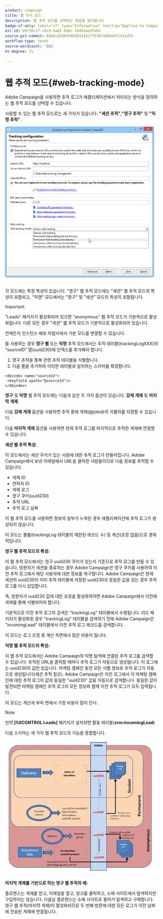 ```yaml
---
product: campaign
title: 웹 추적 모드
description: 웹 추적 모드를 선택하는 방법을 알아봅니다
badge-v7-only: label="v7" type="Informative" tooltip="Applies to Campaign Classic v7 only"
exl-id: b0f30c1f-cdc9-4ad2-8a6c-19d5aae4feb3
source-git-commit: 8debcd3d8fb883b3316cf75187a86bebf15a1d31
workflow-type: tm+mt
source-wordcount: '681'
ht-degree: 1%

---
```


# 웹 추적 모드{#web-tracking-mode}



Adobe Campaign을 사용하면 추적 로그가 애플리케이션에서 처리되는 방식을 정의하는 웹 추적 모드를 선택할 수 있습니다.

사용할 수 있는 웹 추적 모드로는 세 가지가 있습니다. **&quot;세션 추적&quot;**,**&quot;영구 추적&quot;** 및 **&quot;익명 추적&quot;**.

![](assets/s_ncs_install_deployment_wiz_tracking_mode.png)

각 모드에는 특정 특성이 있습니다. &quot;영구&quot; 웹 추적 모드에는 &quot;세션&quot; 웹 추적 모드의 특성이 포함되고, &quot;익명&quot; 모드에서는 &quot;영구&quot; 및 &quot;세션&quot; 모드의 특성이 포함됩니다.

>[!IMPORTANT]
>
>&quot;Leads&quot; 패키지가 활성화되어 있으면 &quot;anonymous&quot; 웹 추적 모드가 기본적으로 활성화됩니다. 다른 모든 경우 &quot;세션&quot; 웹 추적 모드가 기본적으로 활성화되어 있습니다.
>
>언제든지 인스턴스 배포 마법사에서 기본 모드를 변경할 수 있습니다.

를 사용하는 경우 **영구 웹** 또는 **익명** 추적 모드에서는 추적 테이블(trackingLogXXX)의 &quot;sourceID&quot; 열(uuid230)에 인덱스를 추가해야 합니다.

1. 영구 추적을 통해 관련 추적 테이블을 식별합니다.
1. 다음 줄을 추가하여 이러한 테이블과 일치하는 스키마를 확장합니다.

```
<dbindex name="sourceId">
 <keyfield xpath="@sourceId"/>
</dbindex>
```

**영구** 및 **익명** 웹 추적 모드에는 다음과 같은 두 가지 옵션이 있습니다. **강제 게재** 및 **마지막 게재**.

다음 **강제 게재** 옵션을 사용하면 추적 중에 게재(@jobid)의 식별자를 지정할 수 있습니다.

다음 **마지막 게재** 옵션을 사용하면 현재 추적 로그를 마지막으로 추적한 게재에 연결할 수 있습니다.

**세션 웹 추적 특성:**

이 모드에서는 세션 쿠키가 있는 사람에 대한 추적 로그가 만들어집니다. Adobe Campaign에서 보낸 이메일에서 URL을 클릭한 사람들이므로 다음 정보를 추적할 수 있습니다.

* 게재 ID
* 연락처 ID
* 게재 로그
* 영구 쿠키(uuid230)
* 추적 URL
* 추적 로그 날짜

이 웹 추적 모드를 사용하면 정보의 일부가 누락된 경우 애플리케이션에 추적 로그가 생성되지 않습니다.

이 모드는 볼륨(trackingLog 테이블의 제한된 레코드 수) 및 계산(조정 없음)으로 경제적입니다.

**영구 웹 추적 모드의 특성:**

이 웹 추적 모드에서는 영구 uuid230 쿠키가 있는지 기준으로 추적 로그를 만들 수 있습니다. 방문자가 세션을 종료하는 경우 Adobe Campaign은 영구 쿠키를 사용하여 이전 추적 로그에서 해당 사용자에 대한 정보를 복구합니다. Adobe Campaign은 현재 세션의 uuid230이 이미 추적 테이블에 저장된 uuid230과 동일한 값을 갖는 경우 추적 로그를 다시 삽입합니다.

즉, 방문자가 uuid230 값에 대한 조정을 활성화하려면 Adobe Campaign에서 이전에 게재를 통해 식별되어야 합니다.

기본적으로 이전 추적 로그의 검색은 &quot;trackingLog&quot; 테이블에서 수행됩니다. 리드 패키지가 활성화된 경우 &quot;trackingLog&quot; 테이블을 검색하기 전에 Adobe Campaign은 &quot;incomingLead&quot; 테이블에서 이전 추적 로그 레코드를 검색합니다.

이 모드는 로그 조정 중 계산 측면에서 많은 비용이 듭니다.

**익명 웹 추적 모드의 특성:**

이 웹 추적 모드에서는 Adobe Campaign의 익명 탐색에 연결된 추적 로그를 검색할 수 있습니다. 추적된 URL을 클릭할 때마다 추적 로그가 자동으로 생성됩니다. 이 로그에는 uuid230의 값만 있습니다. 마케팅 캠페인 동안 모든 식별 정보로 추적 로그가 자동으로 생성됩니다(세션 추적 참조). Adobe Campaign은 이전 로그에서 이 마케팅 캠페인에 대한 추적 로그의 값과 동일한 &quot;uuid230&quot; 값을 자동으로 검색합니다. 동일한 값이 발견되면 마케팅 캠페인 추적 로그의 모든 정보와 함께 이전 추적 로그가 모두 입력됩니다.

이 모드는 계산과 부피 면에서 가장 비용이 많이 든다.

>[!NOTE]
>
>만약 **[!UICONTROL Leads]** 패키지가 설치되면 활동 테이블(**crm:incomingLead**)

다음 스키마는 세 가지 웹 추적 모드의 기능을 종합합니다.

![](assets/s_ncs_install_deployment_wiz_tracking_schema_mode.png)

**마지막 게재를 기반으로 하는 영구 웹 추적의 예:**

플로렌스는 게재를 받고, 이메일을 열고, 링크를 클릭하고, 소매 사이트에서 탐색하지만 구입하지는 않습니다. 다음날 플로렌스는 소매 사이트로 돌아가 탐색하고 구매합니다. 영구 웹 추적(마지막 게재)이 활성화되므로 두 번째 방문에 대한 모든 로그가 이전 날짜에 전송된 게재에 연결됩니다.
